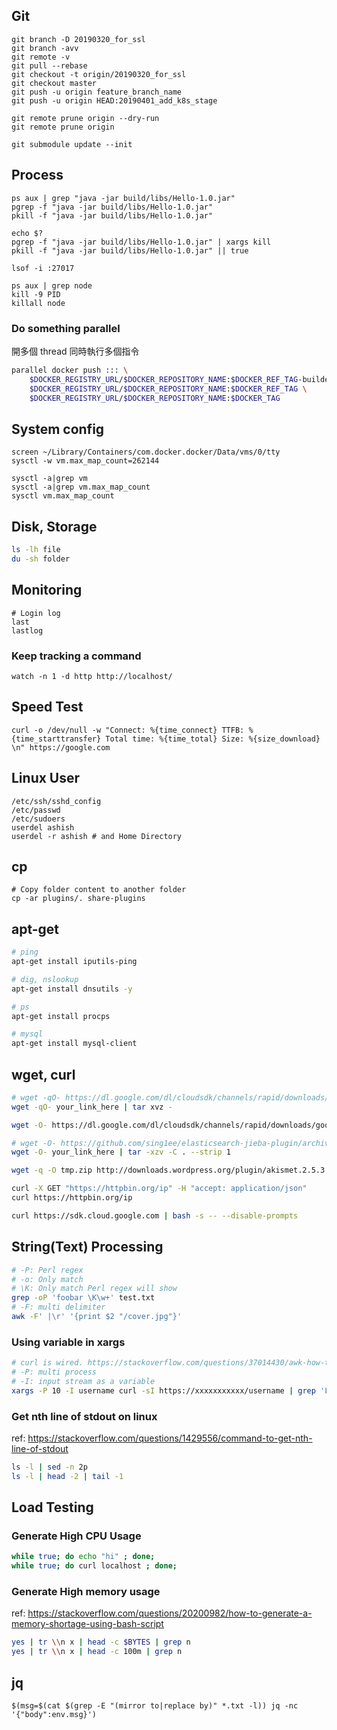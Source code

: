 ## Git
```
git branch -D 20190320_for_ssl
git branch -avv
git remote -v
git pull --rebase
git checkout -t origin/20190320_for_ssl
git checkout master
git push -u origin feature_branch_name
git push -u origin HEAD:20190401_add_k8s_stage

git remote prune origin --dry-run
git remote prune origin

git submodule update --init
```

## Process
```
ps aux | grep "java -jar build/libs/Hello-1.0.jar"
pgrep -f "java -jar build/libs/Hello-1.0.jar"
pkill -f "java -jar build/libs/Hello-1.0.jar"

echo $?
pgrep -f "java -jar build/libs/Hello-1.0.jar" | xargs kill
pkill -f "java -jar build/libs/Hello-1.0.jar" || true

lsof -i :27017

ps aux | grep node
kill -9 PID
killall node
```

### Do something parallel

開多個 thread 同時執行多個指令
```bash
parallel docker push ::: \
    $DOCKER_REGISTRY_URL/$DOCKER_REPOSITORY_NAME:$DOCKER_REF_TAG-builder \
    $DOCKER_REGISTRY_URL/$DOCKER_REPOSITORY_NAME:$DOCKER_REF_TAG \
    $DOCKER_REGISTRY_URL/$DOCKER_REPOSITORY_NAME:$DOCKER_TAG 
```

## System config
```
screen ~/Library/Containers/com.docker.docker/Data/vms/0/tty
sysctl -w vm.max_map_count=262144

sysctl -a|grep vm
sysctl -a|grep vm.max_map_count
sysctl vm.max_map_count
```

## Disk, Storage
```bash
ls -lh file
du -sh folder
```

## Monitoring
```bsah
# Login log
last
lastlog
```

### Keep tracking a command
```
watch -n 1 -d http http://localhost/
```

## Speed Test
```
curl -o /dev/null -w "Connect: %{time_connect} TTFB: %{time_starttransfer} Total time: %{time_total} Size: %{size_download} \n" https://google.com
```

## Linux User
```
/etc/ssh/sshd_config
/etc/passwd
/etc/sudoers
userdel ashish
userdel -r ashish # and Home Directory
```

## cp
```
# Copy folder content to another folder
cp -ar plugins/. share-plugins
```

## apt-get
```bash
# ping
apt-get install iputils-ping

# dig, nslookup
apt-get install dnsutils -y

# ps
apt-get install procps

# mysql
apt-get install mysql-client
```

## wget, curl
```bash
# wget -qO- https://dl.google.com/dl/cloudsdk/channels/rapid/downloads/google-cloud-sdk-240.0.0-darwin-x86_64.tar.gz | tar xvz -
wget -qO- your_link_here | tar xvz -

wget -O- https://dl.google.com/dl/cloudsdk/channels/rapid/downloads/google-cloud-sdk-240.0.0-darwin-x86_64.tar.gz | tar xvz -C .

# wget -O- https://github.com/sing1ee/elasticsearch-jieba-plugin/archive/v7.0.0.tar.gz | tar -xzv -C . --strip 1
wget -O- your_link_here | tar -xzv -C . --strip 1

wget -q -O tmp.zip http://downloads.wordpress.org/plugin/akismet.2.5.3.zip && unzip tmp.zip && rm tmp.zip

curl -X GET "https://httpbin.org/ip" -H "accept: application/json"
curl https://httpbin.org/ip

curl https://sdk.cloud.google.com | bash -s -- --disable-prompts
```

## String(Text) Processing
```bash
# -P: Perl regex
# -o: Only match
# \K: Only match Perl regex will show
grep -oP 'foobar \K\w+' test.txt
# -F: multi delimiter
awk -F' |\r' '{print $2 "/cover.jpg"}'
```

### Using variable in xargs
```bash
# curl is wired. https://stackoverflow.com/questions/37014430/awk-how-to-concat-number-with-strings
# -P: multi process
# -I: input stream as a variable
xargs -P 10 -I username curl -sI https://xxxxxxxxxxx/username | grep 'Location: ' | awk '{print $2 "/a_string"}'
```

### Get nth line of stdout on linux
ref: https://stackoverflow.com/questions/1429556/command-to-get-nth-line-of-stdout
```bash
ls -l | sed -n 2p
ls -l | head -2 | tail -1
```

## Load Testing
### Generate High CPU Usage
```bash
while true; do echo "hi" ; done;
while true; do curl localhost ; done;
```

### Generate High memory usage
ref: https://stackoverflow.com/questions/20200982/how-to-generate-a-memory-shortage-using-bash-script

```bash
yes | tr \\n x | head -c $BYTES | grep n
yes | tr \\n x | head -c 100m | grep n
```

## jq
```
$(msg=$(cat $(grep -E "(mirror to|replace by)" *.txt -l)) jq -nc '{"body":env.msg}')
```